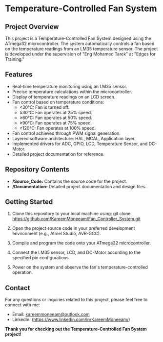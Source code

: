 # Temperature-Controlled Fan System

## Project Overview
This project is a Temperature-Controlled Fan System designed using the ATmega32 microcontroller. The system automatically controls a fan based on the temperature readings from an LM35 temperature sensor. The project is developed under the supervision of "Eng Mohamed Tarek" at "Edges for Training."

## Features
- Real-time temperature monitoring using an LM35 sensor.
- Precise temperature calculations within the microcontroller.
- Display of temperature readings on an LCD screen.
- Fan control based on temperature conditions:
  - <30°C: Fan is turned off.
  - ≥30°C: Fan operates at 25% speed.
  - ≥60°C: Fan operates at 50% speed.
  - ≥90°C: Fan operates at 75% speed.
  - ≥120°C: Fan operates at 100% speed.
- Fan control achieved through PWM signal generation.
- Layered software architecture: HAL, MCAL, Application layer.
- Implemented drivers for ADC, GPIO, LCD, Temperature Sensor, and DC-Motor.
- Detailed project documentation for reference.

## Repository Contents
- **/Source_Code:** Contains the source code for the project.
- **/Documentation:** Detailed project documentation and design files.

## Getting Started
1. Clone this repository to your local machine using:
git clone https://github.com/KareemMoneeam/Fan_Controller_System.git

2. Open the project source code in your preferred development environment (e.g., Atmel Studio, AVR-GCC).

3. Compile and program the code onto your ATmega32 microcontroller.

4. Connect the LM35 sensor, LCD, and DC-Motor according to the specified pin configurations.

5. Power on the system and observe the fan's temperature-controlled operation.

## Contact
For any questions or inquiries related to this project, please feel free to connect with me:
- Email: kareemmoneeam@outlook.com
- LinkedIn: (https://www.linkedin.com/in/KareemMoneeam/)

**Thank you for checking out the Temperature-Controlled Fan System project!**
